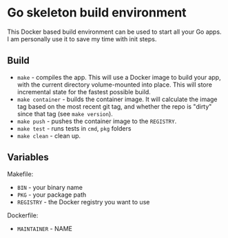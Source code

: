 # Go skeleton build environment

This Docker based build environment can be used to start all your Go apps. I am personally use it to save my time with init steps.

## Build

 - `make` - compiles the app. This will use a Docker image to build your app, with the current directory volume-mounted into place.  This will store incremental state for the fastest possible build.
 - `make container` - builds the container image.  It will calculate the image tag based on the most recent git tag, and whether the repo is "dirty" since that tag (see `make version`).
 - `make push` - pushes the container image to the `REGISTRY`.
 - `make test` - runs tests in `cmd`, `pkg` folders
 - `make clean` - clean up.

## Variables

Makefile:
   - `BIN` - your binary name
   - `PKG` - your package path
   - `REGISTRY` - the Docker registry you want to use

Dockerfile:
   - `MAINTAINER` - NAME <EMAIL>
